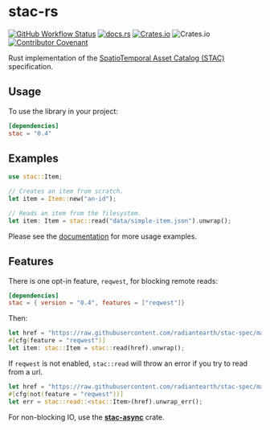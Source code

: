 # stac-rs

[![GitHub Workflow Status](https://img.shields.io/github/actions/workflow/status/gadomski/stac-rs/ci.yml?branch=main&style=for-the-badge)](https://github.com/gadomski/stac-rs/actions/workflows/ci.yml)
[![docs.rs](https://img.shields.io/docsrs/stac?style=for-the-badge)](https://docs.rs/stac/latest/stac/)
[![Crates.io](https://img.shields.io/crates/v/stac?style=for-the-badge)](https://crates.io/crates/stac)
![Crates.io](https://img.shields.io/crates/l/stac?style=for-the-badge)
[![Contributor Covenant](https://img.shields.io/badge/Contributor%20Covenant-2.1-4baaaa.svg?style=for-the-badge)](./CODE_OF_CONDUCT)

Rust implementation of the [SpatioTemporal Asset Catalog (STAC)](https://stacspec.org/) specification.

## Usage

To use the library in your project:

```toml
[dependencies]
stac = "0.4"
```

## Examples

```rust
use stac::Item;

// Creates an item from scratch.
let item = Item::new("an-id");

// Reads an item from the filesystem.
let item: Item = stac::read("data/simple-item.json").unwrap();
```

Please see the [documentation](https://docs.rs/stac) for more usage examples.

## Features

There is one opt-in feature, `reqwest`, for blocking remote reads:

```toml
[dependencies]
stac = { version = "0.4", features = ["reqwest"]}
```

Then:

```rust
let href = "https://raw.githubusercontent.com/radiantearth/stac-spec/master/examples/simple-item.json";
#[cfg(feature = "reqwest")]
let item: stac::Item = stac::read(href).unwrap();
```

If `reqwest` is not enabled, `stac::read` will throw an error if you try to read from a url.

```rust
let href = "https://raw.githubusercontent.com/radiantearth/stac-spec/master/examples/simple-item.json";
#[cfg(not(feature = "reqwest"))]
let err = stac::read::<stac::Item>(href).unwrap_err();
```

For non-blocking IO, use the [**stac-async**](https://crates.io/crates/stac-async) crate.
